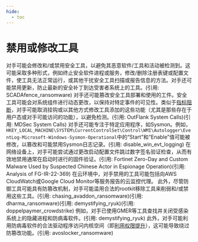 ```yaml
---
hide:
  - toc
---
```


# 禁用或修改工具

对手可能会修改和/或禁用安全工具，以避免其恶意软件/工具和活动被检测到。这可能采取多种形式，例如终止安全软件进程或服务，修改/删除注册表键或配置文件，使工具无法正常运行，或其他干扰安全工具扫描或报告信息的方法。对手还可能禁用更新，防止最新的安全补丁到达受害者系统上的工具。(引用: SCADAfence_ransomware)  对手还可能篡改安全工具部署和使用的工件。安全工具可能会对系统组件进行动态更改，以保持对特定事件的可见性。类似于[指标阻断](https://attack.mitre.org/techniques/T1562/006)，对手可能取消挂钩或以其他方式修改工具添加的这些功能（尤其是那些存在于用户态或对手可能访问的功能），以避免检测。(引用: OutFlank System Calls)(引用: MDSec System Calls)   对手还可能专注于特定应用程序，如Sysmon。例如，<code>HKEY_LOCAL_MACHINE\SYSTEM\CurrentControlSet\Control\WMI\Autologger\EventLog-Microsoft-Windows-Sysmon-Operational</code>中的“Start”和“Enable”值可能被修改，以篡改和可能禁用Sysmon日志记录。(引用: disable_win_evt_logging)   在网络设备上，对手可能尝试通过更改启动配置文件跳过数字签名验证检查，从而有效地禁用通常在启动时进行的固件验证。(引用: Fortinet Zero-Day and Custom Malware Used by Suspected Chinese Actor in Espionage Operation)(引用: Analysis of FG-IR-22-369)  在云环境中，对手禁用的工具可能包括向AWS CloudWatch或Google Cloud Monitor等服务报告的云监控代理。  此外，尽管防御工具可能具有防篡改机制，对手可能滥用合法的rootkit移除工具来削弱和/或禁用这些工具。(引用: chasing_avaddon_ransomware)(引用: dharma_ransomware)(引用: demystifying_ryuk)(引用: doppelpaymer_crowdstrike) 例如，对手已使用GMER等工具查找并关闭受感染系统上的隐藏进程和防病毒软件。(引用: demystifying_ryuk)  此外，对手可能利用防病毒软件的合法驱动程序访问内核空间（即[利用权限提升](https://attack.mitre.org/techniques/T1068)），这可能导致绕过防篡改功能。(引用: avoslocker_ransomware)
